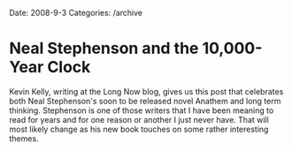 Date: 2008-9-3
Categories: /archive

# Neal Stephenson and the 10,000-Year Clock

Kevin Kelly, writing at the Long Now blog, gives us this post that celebrates both Neal Stephenson&#039;s soon to be released novel Anathem and long term thinking.  Stephenson is one of those writers that I have been meaning to read for years and for one reason or another I just never have.  That will most likely change as his new book touches on some rather interesting themes.
